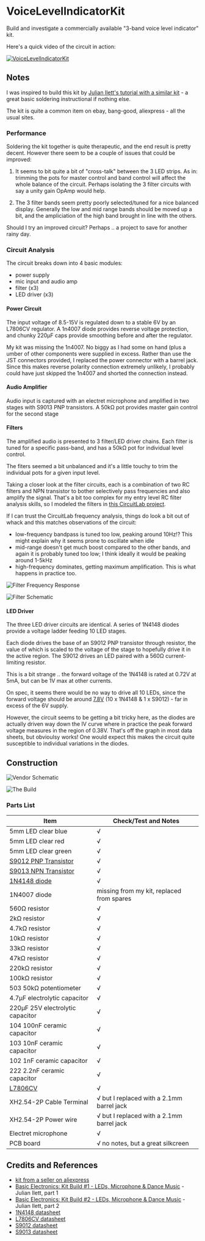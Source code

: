 # VoiceLevelIndicatorKit

Build and investigate a commercially available "3-band voice level indicator" kit.

Here's a quick video of the circuit in action:

[![VoiceLevelIndicatorKit](http://img.youtube.com/vi/-1j9zobBfh4/0.jpg)](http://www.youtube.com/watch?v=-1j9zobBfh4)

## Notes

I was inspired to build this kit by [Julian Ilett's tutorial with a similar kit](https://youtu.be/07xyD7pLdmw) -
a great basic soldering instructional if nothing else.

The kit is quite a common item on ebay, bang-good, aliexpress - all the usual sites.

### Performance

Soldering the kit together is quite therapeutic, and the end result is pretty decent.
However there seem to be a couple of issues that could be improved:

1. It seems to bit quite a bit of "cross-talk" between the 3 LED strips.
As in: trimming the pots for master control and band control will affect the whole balance of the circuit.
Perhaps isolating the 3 filter circuits with say a unity gain OpAmp would help.

2. The 3 filter bands seem pretty poorly selected/tuned for a nice balanced display. Generally the low and mid range bands should be moved up a bit, and the ampliciation of the high band brought in line with the others.

Should I try an improved circuit? Perhaps .. a project to save for another rainy day.

### Circuit Analysis

The circuit breaks down into 4 basic modules:
* power supply
* mic input and audio amp
* filter (x3)
* LED driver (x3)

#### Power Circuit
The input voltage of 8.5-15V is regulated down to a stable 6V by an L7806CV regulator.
A 1n4007 diode provides reverse voltage protection, and chunky 220µF caps provide smoothing before and after the regulator.

My kit was missing the 1n4007. No biggy as I had some on hand (plus a umber of other components were supplied in excess.
Rather than use the JST connectors provided, I replaced the power connector with a barrel jack.
Since this makes reverse polarity connection extremely unlikely, I probably could have just skipped the 1n4007 and shorted the connection instead.

#### Audio Amplifier
Audio input is captured with an electret microphone and amplified in two stages with S9013 PNP transistors.
A 50kΩ pot provides master gain control for the second stage

#### Filters
The amplified audio is presented to 3 filter/LED driver chains.
Each filter is tuned for a specific pass-band, and has a 50kΩ pot for individual level control.

The fiters seemed a bit unbalanced and it's a little touchy to trim the individual pots for a given input level.

Taking a closer look at the filter circuits, each is a combination of two RC filters and NPN transistor
to bother selectively pass frequencies and also amplify the signal. That's a bit too complex
for my entry level RC filter analysis skills, so I modeled the filters in [this CircuitLab project](https://www.circuitlab.com/circuit/m5cfrs/voicelevelindicatorkit-filters/).

If I can trust the CircuitLab frequency analysis, things do look a bit out of whack and this matches observations of the circuit:
* low-frequency bandpass is tuned too low, peaking around 10Hz!? This might explain why it seems prone to oscillate when idle
* mid-range doesn't get much boost compared to the other bands, and again it is probably tuned too low; I think ideally it would be peaking around 1-5kHz
* high-frequency dominates, getting maximum amplification. This is what happens in practice too.

![Filter Frequency Response](./assets/VoiceLevelIndicatorKit_filter_frequency_response.png?raw=true)

![Filter Schematic](./assets/VoiceLevelIndicatorKit_filter_schematic.png?raw=true)

#### LED Driver
The three LED driver circuits are identical.
A series of 1N4148 diodes provide a voltage ladder feeding 10 LED stages.

Each diode drives the base of an S9012 PNP transistor through resistor,
the value of which is scaled to the voltage of the stage to hopefully drive it in the active region.
The S9012 drives an LED paired with a 560Ω current-limiting resistor.

This is a bit strange .. the forward voltage of the 1N4148 is rated at 0.72V at 5mA, but can be 1V max at other currents.

On spec, it seems there would be no way to drive all 10 LEDs, since the forward voltage should be around
[7.8V](http://www.wolframalpha.com/input/?i=10*0.72V%2B0.6V) (10 x 1N4148 & 1 x S9012) - far in excess of the 6V supply.

However, the circuit seems to be getting a bit tricky here, as the diodes are actually driven way down the IV curve
where in practice the peak forward voltage measures in the region of 0.38V.
That's off the graph in most data sheets, but obvioulsy works!
One would expect this makes the circuit quite susceptible to individual variations in the diodes.

## Construction

![Vendor Schematic](./assets/vendor_schematic.jpg?raw=true)

![The Build](./assets/VoiceLevelIndicatorKit_build.jpg?raw=true)

### Parts List

| Item                             | Check/Test and Notes |
|----------------------------------|---|
| 5mm LED clear blue               | √ |
| 5mm LED clear red                | √ |
| 5mm LED clear green              | √ |
| [S9012 PNP Transistor](http://www.futurlec.com/Transistors/S9012.shtml) | √ |
| [S9013 NPN Transistor](http://www.futurlec.com/Transistors/S9013.shtml) | √ |
| [1N4148 diode](http://www.futurlec.com/Diodes/1N4148.shtml) | √ |
| 1N4007 diode                     | missing from my kit, replaced from spares |
| 560Ω resistor                    | √ |
| 2kΩ resistor                     | √ |
| 4.7kΩ resistor                   | √ |
| 10kΩ resistor                    | √ |
| 33kΩ resistor                    | √ |
| 47kΩ resistor                    | √ |
| 220kΩ resistor                   | √ |
| 100kΩ resistor                   | √ |
| 503 50kΩ potentiometer           | √ |
| 4.7µF electrolytic capacitor     | √ |
| 220µF 25V electrolytic capacitor | √ |
| 104 100nF ceramic capacitor      | √ |
| 103 10nF ceramic capacitor       | √ |
| 102 1nF ceramic capacitor        | √ |
| 222 2.2nF ceramic capacitor      | √ |
| [L7806CV](http://www.alldatasheet.com/datasheet-pdf/pdf/22636/STMICROELECTRONICS/L7806CV.html) | √ |
| XH2.54-2P Cable Terminal         | √ but I replaced with a 2.1mm barrel jack |
| XH2.54-2P Power wire             | √ but I replaced with a 2.1mm barrel jack |
| Electret microphone              | √ |
| PCB board                        | √ no notes, but a great silkcreen|


## Credits and References
* [kit from a seller on aliexpress](http://www.aliexpress.com/item/1Pcs-New-9-15V-Voice-Control-Level-Indicating-Voice-Indicator-Module-DIY-Kits/32351752901.html)
* [Basic Electronics: Kit Build #1 - LEDs, Microphone & Dance Music](https://youtu.be/07xyD7pLdmw) - Julian Ilett, part 1
* [Basic Electronics: Kit Build #2 - LEDs, Microphone & Dance Music](https://youtu.be/e6vDDMiYOU4) - Julian Ilett, part 2
* [1N4148 datasheet](http://www.futurlec.com/Diodes/1N4148.shtml)
* [L7806CV datasheet](http://www.alldatasheet.com/datasheet-pdf/pdf/22636/STMICROELECTRONICS/L7806CV.html)
* [S9012 datasheet](http://www.futurlec.com/Transistors/S9012.shtml)
* [S9013 datasheet](http://www.futurlec.com/Transistors/S9013.shtml)

